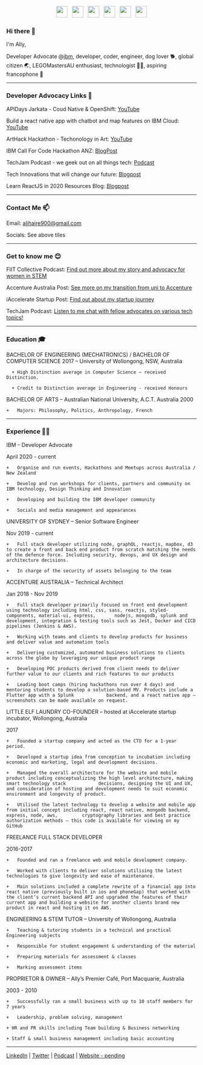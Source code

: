 <p align='center'>
  <a href="https://www.linkedin.com/in/ally-haire/"><img height="30" src="https://www.freeiconspng.com/uploads/linkedin-logo-3.png"></a>&nbsp;&nbsp;
  <a href="https://twitter.com/DeveloperAlly"><img height="30" src="https://www.freeiconspng.com/uploads/twitter-icon-download-18.png"></a>&nbsp;&nbsp;
  <a href="https://www.youtube.com/channel/UC7lctqHrCUzbAtqi-81cgEg/videos"><img height="30" src="https://www.freeiconspng.com/uploads/youtube-icon-app-logo-png-9.png"></a>&nbsp;&nbsp;
<a href="https://dev.to/developerally"><img height="30" src="https://cdn.icon-icons.com/icons2/2248/PNG/512/dev_to_icon_136699.png"></a>&nbsp;&nbsp;
  <a href="https://techjam.dev/"><img height="30" src="https://www.freeiconspng.com/uploads/spotify-icon-18.png"></a>&nbsp;&nbsp;
  <a href="https://stackoverflow.com/users/7254678/ally-haire"><img height="30" src="https://mpng.subpng.com/20180719/kfa/kisspng-stack-overflow-software-developer-computer-icons-l-overflowing-5b505e61d6db45.4750561915319936978801.jpg"></a>
</p>





### Hi there 👋




I'm Ally, 

[](https://developerally.com/gallery_gen/6d5db33886887bd07f5ad3fe8dff21ae_464x619.jpg)

Developer Advocate @[ibm](https://developer.ibm.com), developer, coder, engineer, dog lover 🐕, global citizen 🌏, LEGOMastersAU enthusiast, technologist 👩‍💻, aspiring francophone 🥐


 ---


### Developer Advocacy Links 🦄



APIDays Jarkata - Coud Native & OpenShift: [YouTube](https://www.youtube.com/watch?v=enEalcMfyU8)

Build a react native app with chatbot and map features on IBM Cloud: [YouTube](https://www.youtube.com/watch?v=B_eLTA-r5n4)

ArtHack Hackathon - Techonology in Art: [YouTube](https://www.youtube.com/watch?v=l2GnCbPpg0Q)

IBM Call For Code Hackathon ANZ: [BlogPost](https://www.ibm.com/blogs/ibm-anz/business-buddy-wins-our-final-call-for-code-hackathon/)

TechJam Podcast - we geek out on all things tech: [Podcast](https://techjam.dev/)

Tech Innovations that will change our future: [Blogpost](https://www.businessthink.unsw.edu.au/articles/four-tech-innovations-live-work)

Learn ReactJS in 2020 Resources Blog: [Blogpost](https://dev.to/developerally/want-to-learn-reactjs-here-s-the-2020-resource-list-for-you-3n57)

 ---

### Contact Me 📫 

Email: alihaire900@gmail.com

Socials: See above tiles

 ---
 
 ### Get to know me 😊


FIIT Collective Podcast: [Find out more about my story and advocacy for women in STEM](https://fiitcollective.com/transition-university-to-workplace/)

Accenture Australia Post: [See more on my transition from uni to Accenture](https://www.accenture.com/au-en/blogs/blogs-coffee-beans-to-coding)

iAccelerate Startup Post: [Find out about my startup journey](https://www.iaccelerate.com.au/nine-businesses-accepted-into-iaccelerate-s-first-intake-of-2017/)

TechJam Podcast: [Listen to me chat with fellow advocates on various tech topics!](https://techjam.dev/)

 ---

### Education 🎓


BACHELOR OF ENGINEERING (MECHATRONICS) / BACHELOR OF COMPUTER SCIENCE 2017 – University of Wollongong, NSW, Australia

      +	High Distinction average in Computer Science – received Distinction. 
      
      +	Credit to Distinction average in Engineering - received Honours
      

BACHELOR OF ARTS – Australian National University, A.C.T. Australia 2000

    +	Majors: Philosophy, Politics, Anthropology, French

 ---

### Experience 👩‍💻


IBM – Developer Advocate

April 2020 - current

    +	Organise and run events, Hackathons and Meetups across Australia / New Zealand

    +	Develop and run workshops for clients, partners and community on IBM technology, Design Thinking and Innovation
    
    +	Developing and building the IBM developer community 
    
    +	Socials and media management and appearances


UNIVERSITY OF SYDNEY – Senior Software Engineer

Nov 2019 - current

    +	Full stack developer utilizing node, graphQL, reactjs, mapbox, d3 to create a front and back end product from scratch matching the needs of the defence force. Including security, devops, and UX design and architecture decisions.
    
    +	In charge of the security of assets belonging to the team

ACCENTURE AUSTRALIA – Technical Architect

Jan 2018 - Nov 2019

    +	Full stack developer primarily focused on front end development using technology including html, css, sass, reactjs, styled-components, material-ui, express,       nodejs, mongodb, splunk and development, integration & testing tools such as Jest, Docker and CICD pipelines (Jenkins & AWS).
    
    +	Working with teams and clients to develop products for business and deliver value and automation tools
    
    +	Delivering customized, automated business solutions to clients across the globe by leveraging our unique product range
    
    +	Developing POC products derived from client needs to deliver further value to our clients and rich features to our products
    
    +	Leading boot camps (hiring hackathons run over 4 days) and mentoring students to develop a solution-based MV. Products include a Flutter app with a Splunk            backend, and a react native app – screenshots can be made available on request.
    

LITTLE ELF LAUNDRY CO-FOUNDER – hosted at iAccelerate startup incubator, Wollongong, Australia

2017

    +	Founded a startup company and acted as the CTO for a 1-year period.
    
    +	Developed a startup idea from conception to incubation including economic and marketing, legal and development decisions.
    
    +	Managed the overall architecture for the website and mobile product including conceptualizing the high level architecture, making smart technology stack            decisions, designing the UI and UX, and consideration of hosting and development needs to suit economic environment and longevity of product.
    
    +	Utilised the latest technology to develop a website and mobile app from initial concept including react, react native, mongodb backend, express, node, aws,         cryptography libraries and best practice authorization methods – this code is available for viewing on my GitHub
    

FREELANCE FULL STACK DEVELOPER

2016-2017

    +	Founded and ran a freelance web and mobile development company.
    
    +	Worked with clients to deliver solutions utilising the latest technologies to give longevity and ease of maintenance.
    
    +	Main solutions included a complete rewrite of a financial app into react native (previously built in ios and phoneGap) that worked with the client’s current backend API and upgraded the features of their current app and building a website for another clients brand new product in react and hosting it on AWS. 

ENGINEERING & STEM TUTOR – University of Wollongong, Australia

    +	Teaching & tutoring students in a technical and practical Engineering subjects
    
    +	Responsible for student engagement & understanding of the material
    
    +	Preparing materials for assessment & classes
    
    +	Marking assessment items


PROPRIETOR & OWNER – Ally’s Premier Café, Port Macquarie, Australia

2003 - 2010

    +	Successfully ran a small business with up to 10 staff members for 7 years
    
    +	Leadership, problem solving, management 
    
    + HR and PR skills including Team building & Business networking
    
    + Staff & small business management including basic accounting


 ---

[LinkedIn](https://www.linkedin.com/in/ally-haire/) | [Twitter](https://twitter.com/DeveloperAlly) | [Podcast](https://techjam.dev/) | [Website - pending](https://developerally.com)

<!--
**DeveloperAlly/DeveloperAlly** is a ✨ _special_ ✨ repository because its `README.md` (this file) appears on your GitHub profile.

Here are some ideas to get you started:

- 🔭 I’m currently working on ...
- 🌱 I’m currently learning ...
- 👯 I’m looking to collaborate on ...
- 🤔 I’m looking for help with ...
- 💬 Ask me about ...
- 📫 How to reach me: ...
- 😄 Pronouns: ...
- ⚡ Fun fact: ...
-->
